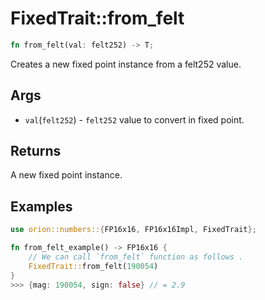 # FixedTrait::from\_felt


```rust
fn from_felt(val: felt252) -> T;
```

Creates a new fixed point instance from a felt252 value.

## Args

* `val`(`felt252`) - `felt252` value to convert in fixed point.

## Returns 

A new fixed point instance.

## Examples

```rust
use orion::numbers::{FP16x16, FP16x16Impl, FixedTrait};

fn from_felt_example() -> FP16x16 {
    // We can call `from_felt` function as follows . 
    FixedTrait::from_felt(190054)
}
>>> {mag: 190054, sign: false} // = 2.9
```

